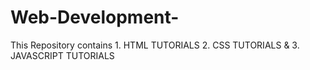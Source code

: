 # Web-Development-
This Repository contains 1. HTML TUTORIALS 2. CSS TUTORIALS & 3. JAVASCRIPT TUTORIALS
